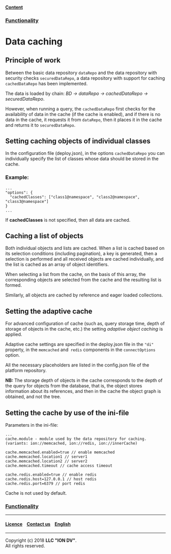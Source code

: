 #### [Content](/docs/en/index.md)

### [Functionality](functionality.md)

# Data caching

## Principle of work

Between the basic data repository `dataRepo` and the data repository with security checks `securedDataRepo`, a data repository with support for caching `cachedDataRepo` has been implemented. 

The data is loaded by chain: *BD -> dataRepo -> cachedDataRepo -> securedDataRepo*. 

However,  when running a query, the `cachedDataRepo` first checks for the availability of data in the cache (if the cache is enabled), and if there is no data in the cache, it requests it from `dataRepo`, then it places it in the cache and returns it to `securedDataRepo`.

## Setting caching objects of individual classes

In the configuration file (deploy.json), in the options `cachedDataRepo` you can individually specify the list of classes whose data should be stored in the cache.

### Example:
```
...
"options": {
  "cachedClasses": ["class1@namespace", "class2@namespace", "class3@namespace"]
}
...
```
If **cachedClasses** is not specified, then all data are cached. 

## Caching a list of objects

Both individual objects and lists are cached.
When a list is cached based on its selection conditions (including pagination), a key is generated, then a selection is performed and all received objects are cached individually, and the list is cached as an array of object identifiers.

When selecting a list from the cache, on the basis of this array, the corresponding objects are selected from the cache and the resulting list is formed.

Similarly, all objects are cached by reference and eager loaded collections.

## Setting the adaptive cache

For advanced configuration of cache (such as, query storage time, depth of storage of objects in the cache, etc.) the setting *adaptive object caching* is applied.

Adaptive cache settings are specified in the deploy.json file in the `"di"` property, in the `memcached` and` redis` components in the `connectOptions` option.

All the necessary placeholders are listed in the config.json file of the platform repository.

**NB:** The storage depth of objects in the cache corresponds to the depth of the query for objects from the database, that is, the object stores information about its references, and then in the cache the object graph is obtained, and not the tree.


## Setting the cache by use of the ini-file

Parameters in the ini-file:

```
...
cache.module - module used by the data repository for caching. 
(variants: ion://memcached, ion://redis, ion://innerCache)

cache.memcached.enabled=true // enable memcached
cache.memcached.location1 // server1
cache.memcached.location2 // server2
cache.memcached.timeout // cache access timeout

cache.redis.enabled=true // enable redis
cache.redis.host=127.0.0.1 // host redis
cache.redis.port=6379 // port redis
```
Cache is not used by default.

### [Functionality](functionality.md)

--------------------------------------------------------------------------  


 #### [Licence](/LICENSE) &ensp;  [Contact us](https://iondv.com/portal/contacts) &ensp;  [English](cached.md)   &ensp;
<div><img src="https://mc.iondv.com/watch/local/docs/framework" style="position:absolute; left:-9999px;" height=1 width=1 alt="iondv metrics"></div>       



--------------------------------------------------------------------------  

Copyright (c) 2018 **LLC "ION DV"**.  
All rights reserved. 